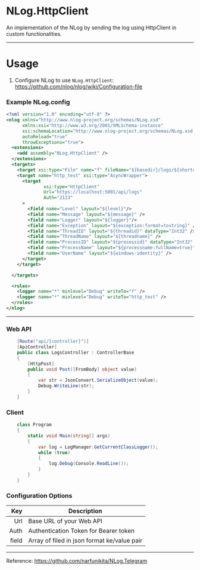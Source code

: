 NLog.HttpClient
==========

An implementation of the NLog by sending the log using HttpClient in custom functionalities.

------------

Usage
=====
1. Configure NLog to use `NLog.HttpClient`: https://github.com/nlog/nlog/wiki/Configuration-file

### Example NLog.config

```xml
<?xml version="1.0" encoding="utf-8" ?>
<nlog xmlns="http://www.nlog-project.org/schemas/NLog.xsd"
      xmlns:xsi="http://www.w3.org/2001/XMLSchema-instance"
      xsi:schemaLocation="http://www.nlog-project.org/schemas/NLog.xsd NLog.xsd"
      autoReload="true"
      throwExceptions="true">
  <extensions>
    <add assembly="NLog.HttpClient" />
  </extensions>
  <targets>
    <target xsi:type="File" name="f" fileName="${basedir}/logs/${shortdate}.log" layout="${longdate} ${uppercase:${level}} ${message}" />
    <target name="http_test" xsi:type="AsyncWrapper">
      <target
              xsi:type="HttpClient"
              Url="https://localhost:5001/api/logs"
              Auth="2123"
      >
        <field name="Level" layout="${level}"/>
        <field name="Message" layout="${message}" />
        <field name="Logger" layout="${logger}"/>
        <field name="Exception" layout="${exception:format=tostring}" />
        <field name="ThreadID" layout="${threadid}" dataType="Int32" />
        <field name="ThreadName" layout="${threadname}" />
        <field name="ProcessID" layout="${processid}" dataType="Int32" />
        <field name="ProcessName" layout="${processname:fullName=true}" />
        <field name="UserName" layout="${windows-identity}" />
      </target>
    </target>

  </targets>

  <rules>
    <logger name="*" minlevel="Debug" writeTo="f" />
    <logger name="*" minlevel="Debug" writeTo="http_test" />
  </rules>
</nlog>
```
---------
### Web API
```csharp
    [Route("api/[controller]")]
    [ApiController]
    public class LogsController : ControllerBase
    {
        [HttpPost]
        public void Post([FromBody] object value)
        {
            var str = JsonConvert.SerializeObject(value);
            Debug.WriteLine(str);
        }
    }
```

### Client
```csharp
    class Program
    {
        static void Main(string[] args)
        {
            var log = LogManager.GetCurrentClassLogger();
            while (true)
            {
                log.Debug(Console.ReadLine());
            }
        }
    }
```


### Configuration Options

Key        | Description
----------:| -----------
Url        | Base URL of your Web API
Auth       | Authentication Token for Bearer token
field      | Array of filed in json format ke/value pair

----------
Reference: https://github.com/narfunikita/NLog.Telegram